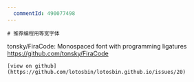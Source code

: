 ```yaml
---
  commentId: 490077498
---
```

    # 推荐编程用等宽字体 
 tonsky/FiraCode: Monospaced font with programming ligatures
https://github.com/tonsky/FiraCode
    
    [view on github](https://github.com/lotosbin/lotosbin.github.io/issues/20)
    